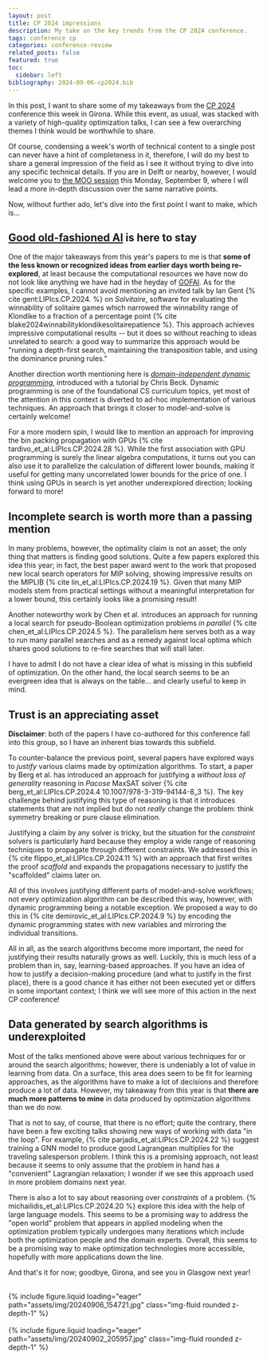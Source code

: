 ```yaml
---
layout: post
title: CP 2024 impressions
description: My take on the key trends from the CP 2024 conference.
tags: conference cp
categories: conference-review
related_posts: false
featured: true
toc:
  sidebar: left
bibliography: 2024-09-06-cp2024.bib
---
```


In this post, I want to share some of my takeaways from the [CP 2024](https://cp2024.a4cp.org/) conference this week in Girona. While this event, as usual, was stacked with a variety of high-quality optimization talks, I can see a few overarching themes I think would be worthwhile to share. 

Of course, condensing a week's worth of technical content to a single post can never have a hint of completeness in it, therefore, I will do my best to share a general impression of the field as I see it without trying to dive into any specific technical details. If you are in Delft or nearby, however, I would welcome you to [the MOO session](https://m-o-o.org/sessions/2024/09/09/) this Monday, September 9, where I will lead a more in-depth discussion over the same narrative points. 

Now, without further ado, let's dive into the first point I want to make, which is...

## [Good old-fashioned AI](https://en.wikipedia.org/wiki/GOFAI) is here to stay

One of the major takeaways from this year's papers to me is that **some of the less known or recognized ideas from earlier days worth being re-explored**, at least because the computational resources we have now do not look like anything we have had in the heyday of <a href="#" data-toggle="tooltip" data-original-title="Good old-fashioned AI">GOFAI</a>. As for the specific examples, I cannot avoid mentioning an invited talk by Ian Gent {% cite gent:LIPIcs.CP.2024. %} on *Solvitaire*, software for evaluating the winnability of solitaire games which narrowed the winnability range of Klondike to a fraction of a percentage point {% cite blake2024winnabilityklondikesolitairepatience %}. This approach achieves impressive computational results -- but it does so without reaching to ideas unrelated to search: a good way to summarize this approach would be "running a depth-first search, maintaining the transposition table, and using the dominance pruning rules."

Another direction worth mentioning here is [*domain-independent dynamic programming*](https://didp.ai/), introduced with a tutorial by Chris Beck. Dynamic programming is one of the foundational CS curriculum topics, yet most of the attention in this context is diverted to ad-hoc implementation of various techniques. An approach that brings it closer to model-and-solve is certainly welcome!

For a more modern spin, I would like to mention an approach for improving the bin packing propagation with GPUs {% cite tardivo_et_al:LIPIcs.CP.2024.28 %}. While the first association with GPU programming is surely the linear algebra computations, it turns out you can also use it to parallelize the calculation of different lower bounds, making it useful for getting many uncorrelated lower bounds for the price of one. I think using GPUs in search is yet another underexplored direction; looking forward to more!

## Incomplete search is worth more than a passing mention

In many problems, however, the optimality claim is not an asset; the only thing that matters is finding good solutions. Quite a few papers explored this idea this year; in fact, the best paper award went to the work that proposed new local search operators for MIP solving, showing impressive results on the MIPLIB {% cite lin_et_al:LIPIcs.CP.2024.19 %}. Given that many MIP models stem from practical settings without a meaningful interpretation for a lower bound, this certainly looks like a promising result!

Another noteworthy work by Chen et al. introduces an approach for running a local search for pseudo-Boolean optimization problems *in parallel* {% cite chen_et_al:LIPIcs.CP.2024.5 %}. The parallelism here serves both as a way to run many parallel searches and as a remedy against local optima which shares good solutions to re-fire searches that will stall later.

I have to admit I do not have a clear idea of what is missing in this subfield of optimization. On the other hand, the local search seems to be an evergreen idea that is always on the table... and clearly useful to keep in mind.

## Trust is an appreciating asset

**Disclaimer**: both of the papers I have co-authored for this conference fall into this group, so I have an inherent bias towards this subfield.

To counter-balance the previous point, several papers have explored ways to *justify* various claims made by optimization algorithms. To start, a paper by Berg et al. has introduced an approach for justifying a *without loss of generality* reasoning in *Pacose* MaxSAT solver {% cite berg_et_al:LIPIcs.CP.2024.4 10.1007/978-3-319-94144-8_3 %}. The key challenge behind justifying this type of reasoning is that it introduces statements that are not implied but do not *really* change the problem: think symmetry breaking or pure clause elimination. 

Justifying a claim by any solver is tricky, but the situation for the *constraint* solvers is particularly hard because they employ a wide range of reasoning techniques to propagate through different constraints. We addressed this in {% cite flippo_et_al:LIPIcs.CP.2024.11 %} with an approach that first writes the proof *scaffold* and expands the propagations necessary to justify the "scaffolded" claims later on.

All of this involves justifying different parts of model-and-solve workflows; not every optimization algorithm can be described this way, however, with dynamic programming being a notable exception. We proposed a way to do this in {% cite demirovic_et_al:LIPIcs.CP.2024.9 %} by encoding the dynamic programming states with new variables and mirroring the individual transitions.

All in all, as the search algorithms become more important, the need for justifying their results naturally grows as well. Luckily, this is much less of a problem than in, say, learning-based approaches. If you have an idea of how to justify a decision-making procedure (and what to justify in the first place), there is a good chance it has either not been executed yet or differs in some important context; I think we will see more of this action in the next CP conference!

## Data generated by search algorithms is underexploited

Most of the talks mentioned above were about various techniques for or around the search algorithms; however, there is undeniably a lot of value in learning from data. On a surface, this area does seem to be fit for learning approaches, as the algorithms have to make a lot of decisions and therefore produce a lot of data. However, my takeaway from this year is that **there are much more patterns to mine** in data produced by optimization algorithms than we do now.

That is not to say, of course, that there is no effort; quite the contrary, there have been a few exciting talks showing new ways of working with data "in the loop". For example, {% cite parjadis_et_al:LIPIcs.CP.2024.22 %} suggest training a GNN model to produce good Lagrangean multiplies for the traveling salesperson problem. I think this is a promising approach, not least because it seems to only assume that the problem in hand has a "convenient" Lagrangian relaxation; I wonder if we see this approach used in more problem domains next year.

There is also a lot to say about reasoning over *constraints* of a problem. {% michailidis_et_al:LIPIcs.CP.2024.20 %} explore this idea with the help of large language models. This seems to be a promising way to address the "open world" problem that appears in applied modeling when the optimization problem typically undergoes many iterations which include both the optimization people and the domain experts. Overall, this seems to be a promising way to make optimization technologies more accessible, hopefully with more applications down the line.   

And that's it for now; goodbye, Girona, and see you in Glasgow next year!

<div class="row mt-3">
    <div class="col-sm mt-3 mt-md-0">
 {% include figure.liquid loading="eager" path="assets/img/20240906_154721.jpg" class="img-fluid rounded z-depth-1" %}
    </div>
    <div class="col-sm mt-3 mt-md-0">
 {% include figure.liquid loading="eager" path="assets/img/20240902_205957.jpg" class="img-fluid rounded z-depth-1" %}
    </div>
</div>